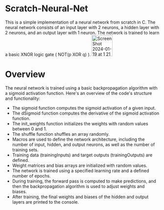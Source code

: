 # Scratch-Neural-Net
This is a simple implementation of a neural network from scratch in C. The neural network consists of an input layer with 2 neurons, a hidden layer with 2 neurons, and an output layer with 1 neuron. The network is trained to learn a basic XNOR logic gate ( NOT(p XOR q) ).
<img width="68" alt="Screen Shot 2024-01-19 at 1 21 10 PM" src="https://github.com/JoeShans21/Scratch-Neural-Net/assets/31589578/623dcf3c-c97f-4953-8eae-e555dedb28ce">


<h1>Overview</h1>
The neural network is trained using a basic backpropagation algorithm with a sigmoid activation function. Here's an overview of the code's structure and functionality:

* The sigmoid function computes the sigmoid activation of a given input.
* The dSigmoid function computes the derivative of the sigmoid activation function.
* The init_weights function initializes the weights with random values between 0 and 1.
* The shuffle function shuffles an array randomly.
* Macros are used to define the network architecture, including the number of input, hidden, and output neurons, as well as the number of training sets.
* Training data (trainingInputs) and target outputs (trainingOutputs) are defined.
* Weight matrices and bias arrays are initialized with random values.
* The network is trained using a specified learning rate and a defined number of epochs.
* During training, the forward pass is computed to make predictions, and then the backpropagation algorithm is used to adjust weights and biases.
* After training, the final weights and biases of the hidden and output layers are printed to the console.

